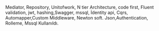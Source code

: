 Mediator, Repository, Unitofwork, N tier Architecture, code first, Fluent validation, jwt, hashing,Swagger, mssql, İdentity api, Cqrs, Automapper,Custom Middleware, Newton soft. Json,Authentication, Rolleme, Mssql Kullanıldı.

